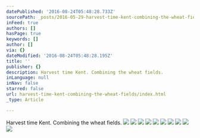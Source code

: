 ```yaml
---
datePublished: '2016-08-24T05:48:28.733Z'
sourcePath: _posts/2016-05-29-harvest-time-kent-combining-the-wheat-fields.md
inFeed: true
authors: []
hasPage: true
keywords: []
author: []
via: {}
dateModified: '2016-08-24T05:48:28.195Z'
title: ''
publisher: {}
description: Harvest time Kent. Combining the wheat fields.
inLanguage: null
inNav: false
starred: false
url: harvest-time-kent-combining-the-wheat-fields/index.html
_type: Article

---
```

Harvest time Kent. Combining the wheat fields.
![](https://s3-us-west-2.amazonaws.com/the-grid-img/p/1966e8fbba672f9b85b48642256f20f610e70549.jpg)
![](https://the-grid-user-content.s3-us-west-2.amazonaws.com/77f190bc-da37-4e26-8977-ec46d5ccbbea.jpg)
![](https://s3-us-west-2.amazonaws.com/the-grid-img/p/c3e3b6f6c092c043dccfcad48322f57a281a57e7.jpg)
![](https://s3-us-west-2.amazonaws.com/the-grid-img/p/25c29cf6858329c5ffa255cfb538df4c53be7edc.jpg)
![](https://s3-us-west-2.amazonaws.com/the-grid-img/p/a1f1e4d962ae4bbc2eb4122720bed02fc5f3cadd.jpg)
![](https://s3-us-west-2.amazonaws.com/the-grid-img/p/37b075eac15693d5ff6fc55049c22cc456fb0233.jpg)
![](https://s3-us-west-2.amazonaws.com/the-grid-img/p/71fbb032719c7e4a4d97cdc22dd7f4e0ab381bea.jpg)
![](https://the-grid-user-content.s3-us-west-2.amazonaws.com/25a6b68a-3196-4325-b836-b8de170fd6b9.jpg)
![](https://s3-us-west-2.amazonaws.com/the-grid-img/p/203aa3a0ca67b277ce7d0398bd3470af4a4d1d4b.jpg)
![](https://s3-us-west-2.amazonaws.com/the-grid-img/p/5e43ae04108770083b0bdef54ae2123b690bd2df.jpg)